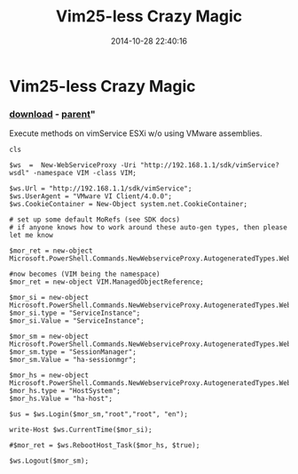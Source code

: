 ﻿---
pid:            5545
parent:         1525
children:       
poster:         jimmyJames
title:          Vim25-less Crazy Magic
date:           2014-10-28 22:40:16
format:         posh
---

# Vim25-less Crazy Magic

### [download](5545.ps1) - [parent](1525.md)"

Execute methods on vimService ESXi w/o using VMware assemblies.

```posh
cls

$ws  =  New-WebServiceProxy -Uri "http://192.168.1.1/sdk/vimService?wsdl" -namespace VIM -class VIM;

$ws.Url = "http://192.168.1.1/sdk/vimService";
$ws.UserAgent = "VMware VI Client/4.0.0";
$ws.CookieContainer = New-Object system.net.CookieContainer;

# set up some default MoRefs (see SDK docs)
# if anyone knows how to work around these auto-gen types, then please let me know

$mor_ret = new-object Microsoft.PowerShell.Commands.NewWebserviceProxy.AutogeneratedTypes.WebServiceProxy192_168_1_1_sdk_vimService_wsdl.ManagedObjectReference;

#now becomes (VIM being the namespace)
$mor_ret = new-object VIM.ManagedObjectReference;

$mor_si = new-object Microsoft.PowerShell.Commands.NewWebserviceProxy.AutogeneratedTypes.WebServiceProxy192_168_1_1_sdk_vimService_wsdl.ManagedObjectReference;
$mor_si.type = "ServiceInstance";
$mor_si.Value = "ServiceInstance";

$mor_sm = new-object Microsoft.PowerShell.Commands.NewWebserviceProxy.AutogeneratedTypes.WebServiceProxy192_168_1_1_sdk_vimService_wsdl.ManagedObjectReference;
$mor_sm.type = "SessionManager";
$mor_sm.Value = "ha-sessionmgr";

$mor_hs = new-object Microsoft.PowerShell.Commands.NewWebserviceProxy.AutogeneratedTypes.WebServiceProxy192_168_1_1_sdk_vimService_wsdl.ManagedObjectReference;
$mor_hs.type = "HostSystem";
$mor_hs.Value = "ha-host";

$us = $ws.Login($mor_sm,"root","root", "en");

write-Host $ws.CurrentTime($mor_si);

#$mor_ret = $ws.RebootHost_Task($mor_hs, $true);

$ws.Logout($mor_sm);
```
